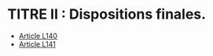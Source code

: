 # TITRE II : Dispositions finales.

* [Article L140](./LEGIARTI000006466025.md)
* [Article L141](./LEGIARTI000006466026.md)
